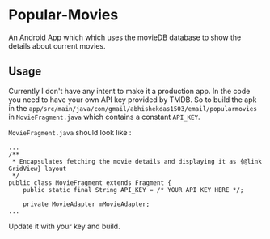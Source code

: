 Popular-Movies
==========

An Android App which which uses the movieDB database to show the details 
about current movies.

Usage
--------
Currently I don't have any intent to make it a production app. In the code 
you need to have your own API key provided by TMDB. So to build the apk 
in the `app/src/main/java/com/gmail/abhishekdas1503/email/popularmovies`
in `MovieFragment.java` which contains a constant `API_KEY`.

`MovieFragment.java` should look like : 
```
...
/**
 * Encapsulates fetching the movie details and displaying it as {@link GridView} layout
 */
public class MovieFragment extends Fragment {
    public static final String API_KEY = /* YOUR API KEY HERE */;
    
    private MovieAdapter mMovieAdapter;
...
```

Update it with your key and build.
